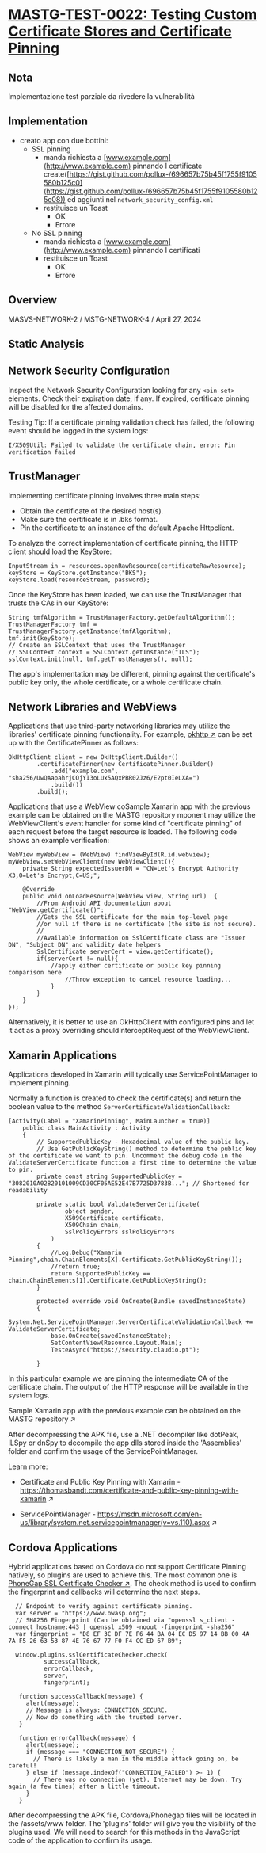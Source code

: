 # [MASTG-TEST-0022: Testing Custom Certificate Stores and Certificate Pinning](https://mas.owasp.org/MASTG/tests/android/MASVS-NETWORK/MASTG-TEST-0022)

## Nota

Implementazione test parziale
da rivedere la vulnerabilità


## Implementation 

- creato app con due bottini:
    - SSL pinning
        - manda richiesta a [www.example.com](http://www.example.com) pinnando I certificate create([https://gist.github.com/pollux-/696657b75b45f1755f9105580b125c0](https://gist.github.com/pollux-/696657b75b45f1755f9105580b125c08)) ed aggiunti nel `network_security_config.xml`
        - restituisce un Toast
            - OK
            - Errore
    - No SSL pinning
        - manda richiesta a [www.example.com](http://www.example.com) pinnando I certificati
        - restituisce un Toast
            - OK
            - Errore
            
## Overview
MASVS-NETWORK-2 / MSTG-NETWORK-4 / April 27, 2024
## Static Analysis

## Network Security Configuration

Inspect the Network Security Configuration looking for any `<pin-set>` elements. Check their expiration date, if any. If expired, certificate pinning will be disabled for the affected domains.

Testing Tip: If a certificate pinning validation check has failed, the following event should be logged in the system logs:

```
I/X509Util: Failed to validate the certificate chain, error: Pin verification failed
```

## TrustManager

Implementing certificate pinning involves three main steps:

- Obtain the certificate of the desired host(s).
- Make sure the certificate is in .bks format.
- Pin the certificate to an instance of the default Apache Httpclient.

To analyze the correct implementation of certificate pinning, the HTTP client should load the KeyStore:

```
InputStream in = resources.openRawResource(certificateRawResource);
keyStore = KeyStore.getInstance("BKS");
keyStore.load(resourceStream, password);
```

Once the KeyStore has been loaded, we can use the TrustManager that trusts the CAs in our KeyStore:

```
String tmfAlgorithm = TrustManagerFactory.getDefaultAlgorithm();
TrustManagerFactory tmf = TrustManagerFactory.getInstance(tmfAlgorithm);
tmf.init(keyStore);
// Create an SSLContext that uses the TrustManager
// SSLContext context = SSLContext.getInstance("TLS");
sslContext.init(null, tmf.getTrustManagers(), null);
```

The app's implementation may be different, pinning against the certificate's public key only, the whole certificate, or a whole certificate chain.

## Network Libraries and WebViews

Applications that use third-party networking libraries may utilize the libraries' certificate pinning functionality. For example,  [okhttp ↗](https://github.com/square/okhttp) can be set up with the CertificatePinner as follows:

```
OkHttpClient client = new OkHttpClient.Builder()
        .certificatePinner(new CertificatePinner.Builder()
            .add("example.com", "sha256/UwQAapahrjCOjYI3oLUx5AQxPBR02Jz6/E2pt0IeLXA=")
            .build())
        .build();
```

Applications that use a WebView coSample Xamarin app with the previous example can be obtained on the MASTG repository 
mponent may utilize the WebViewClient's event handler for some kind of "certificate pinning" of each request before the target resource is loaded. The following code shows an example verification:

```
WebView myWebView = (WebView) findViewById(R.id.webview);
myWebView.setWebViewClient(new WebViewClient(){
    private String expectedIssuerDN = "CN=Let's Encrypt Authority X3,O=Let's Encrypt,C=US;";

    @Override
    public void onLoadResource(WebView view, String url)  {
        //From Android API documentation about "WebView.getCertificate()":
        //Gets the SSL certificate for the main top-level page
        //or null if there is no certificate (the site is not secure).
        //
        //Available information on SslCertificate class are "Issuer DN", "Subject DN" and validity date helpers
        SslCertificate serverCert = view.getCertificate();
        if(serverCert != null){
            //apply either certificate or public key pinning comparison here
                //Throw exception to cancel resource loading...
            }
        }
    }
});
```

Alternatively, it is better to use an OkHttpClient with configured pins and let it act as a proxy overriding shouldInterceptRequest of the WebViewClient.

## Xamarin Applications

Applications developed in Xamarin will typically use ServicePointManager to implement pinning.

Normally a function is created to check the certificate(s) and return the boolean value to the method `ServerCertificateValidationCallback`:

```
[Activity(Label = "XamarinPinning", MainLauncher = true)]
    public class MainActivity : Activity
    {
        // SupportedPublicKey - Hexadecimal value of the public key.
        // Use GetPublicKeyString() method to determine the public key of the certificate we want to pin. Uncomment the debug code in the ValidateServerCertificate function a first time to determine the value to pin.
        private const string SupportedPublicKey = "3082010A02820101009CD30CF05AE52E47B7725D3783B..."; // Shortened for readability

        private static bool ValidateServerCertificate(
                object sender,
                X509Certificate certificate,
                X509Chain chain,
                SslPolicyErrors sslPolicyErrors
            )
        {
            //Log.Debug("Xamarin Pinning",chain.ChainElements[X].Certificate.GetPublicKeyString());
            //return true;
            return SupportedPublicKey == chain.ChainElements[1].Certificate.GetPublicKeyString();
        }

        protected override void OnCreate(Bundle savedInstanceState)
        {
            System.Net.ServicePointManager.ServerCertificateValidationCallback += ValidateServerCertificate;
            base.OnCreate(savedInstanceState);
            SetContentView(Resource.Layout.Main);
            TesteAsync("https://security.claudio.pt");

        }
```

In this particular example we are pinning the intermediate CA of the certificate chain. The output of the HTTP response will be available in the system logs.

Sample Xamarin app with the previous example can be obtained on the MASTG repository ↗

After decompressing the APK file, use a .NET decompiler like dotPeak, ILSpy or dnSpy to decompile the app dlls stored inside the 'Assemblies' folder and confirm the usage of the ServicePointManager.

Learn more:

- Certificate and Public Key Pinning with Xamarin - https://thomasbandt.com/certificate-and-public-key-pinning-with-xamarin ↗

- ServicePointManager - https://msdn.microsoft.com/en-us/library/system.net.servicepointmanager(v=vs.110).aspx ↗

## Cordova Applications
Hybrid applications based on Cordova do not support Certificate Pinning natively, so plugins are used to achieve this. The most common one is [PhoneGap SSL Certificate Checker ↗](https://github.com/EddyVerbruggen/SSLCertificateChecker-PhoneGap-Plugin). The check method is used to confirm the fingerprint and callbacks will determine the next steps.

```
  // Endpoint to verify against certificate pinning.
  var server = "https://www.owasp.org";
  // SHA256 Fingerprint (Can be obtained via "openssl s_client -connect hostname:443 | openssl x509 -noout -fingerprint -sha256"
  var fingerprint = "D8 EF 3C DF 7E F6 44 BA 04 EC D5 97 14 BB 00 4A 7A F5 26 63 53 87 4E 76 67 77 F0 F4 CC ED 67 B9";

  window.plugins.sslCertificateChecker.check(
          successCallback,
          errorCallback,
          server,
          fingerprint);

   function successCallback(message) {
     alert(message);
     // Message is always: CONNECTION_SECURE.
     // Now do something with the trusted server.
   }

   function errorCallback(message) {
     alert(message);
     if (message === "CONNECTION_NOT_SECURE") {
       // There is likely a man in the middle attack going on, be careful!
     } else if (message.indexOf("CONNECTION_FAILED") >- 1) {
       // There was no connection (yet). Internet may be down. Try again (a few times) after a little timeout.
     }
   }

```

After decompressing the APK file, Cordova/Phonegap files will be located in the /assets/www folder. The 'plugins' folder will give you the visibility of the plugins used. We will need to search for this methods in the JavaScript code of the application to confirm its usage.
